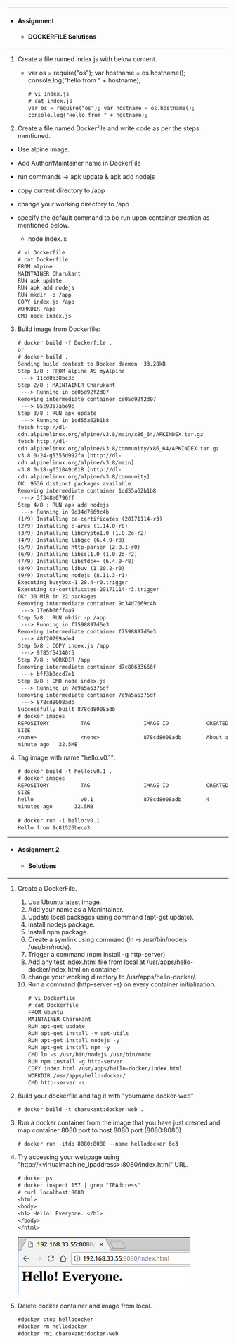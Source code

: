 ***
- #### Assignment  ####

  - #### DOCKERFILE Solutions ####

***
1. Create a file named index.js with below content.

    - var os = require("os"); var hostname = os.hostname(); console.log("hello from " + hostname);

      ```shell
      # vi index.js
      # cat index.js 
      var os = require("os"); var hostname = os.hostname(); console.log("Hello from " + hostname);
      ```

2. Create a file named Dockerfile and write code as per the steps mentioned.
- Use alpine image.
- Add Author/Maintainer name in DockerFile
- run commands -> apk update & apk add nodejs
- copy current directory to /app
- change your working directory to /app
- specify the default command to be run upon container creation as mentioned below. 

  - node index.js

   ```shell
  # vi Dockerfile
  # cat Dockerfile
  FROM alpine
  MAINTAINER Charukant 
  RUN apk update
  RUN apk add nodejs
  RUN mkdir -p /app
  COPY index.js /app
  WORKDIR /app
  CMD node index.js
   ```

3. Build image from Dockerfile:
   ``` shell
   # docker build -f Dockerfile .
   or 
   # docker build .
   Sending build context to Docker daemon  33.28kB
   Step 1/8 : FROM alpine AS myAlpine
    ---> 11cd0b38bc3c
   Step 2/8 : MAINTAINER Charukant
    ---> Running in ce05d92f2d07
   Removing intermediate container ce05d92f2d07
    ---> 05c9367abe9c
   Step 3/8 : RUN apk update
    ---> Running in 1cd55a62b1b8
   fetch http://dl-cdn.alpinelinux.org/alpine/v3.8/main/x86_64/APKINDEX.tar.gz
   fetch http://dl-cdn.alpinelinux.org/alpine/v3.8/community/x86_64/APKINDEX.tar.gz
   v3.8.0-24-g5355d992fa [http://dl-cdn.alpinelinux.org/alpine/v3.8/main]
   v3.8.0-18-g031849c018 [http://dl-cdn.alpinelinux.org/alpine/v3.8/community]
   OK: 9536 distinct packages available
   Removing intermediate container 1cd55a62b1b8
    ---> 3f348e0796ff
   Step 4/8 : RUN apk add nodejs
    ---> Running in 9d34d7669c4b
   (1/9) Installing ca-certificates (20171114-r3)
   (2/9) Installing c-ares (1.14.0-r0)
   (3/9) Installing libcrypto1.0 (1.0.2o-r2)
   (4/9) Installing libgcc (6.4.0-r8)
   (5/9) Installing http-parser (2.8.1-r0)
   (6/9) Installing libssl1.0 (1.0.2o-r2)
   (7/9) Installing libstdc++ (6.4.0-r8)
   (8/9) Installing libuv (1.20.2-r0)
   (9/9) Installing nodejs (8.11.3-r1)
   Executing busybox-1.28.4-r0.trigger
   Executing ca-certificates-20171114-r3.trigger
   OK: 30 MiB in 22 packages
   Removing intermediate container 9d34d7669c4b
    ---> 77e6b06ffaa9
   Step 5/8 : RUN mkdir -p /app
    ---> Running in f7598897d6e3
   Removing intermediate container f7598897d6e3
    ---> 48f20799ade4
   Step 6/8 : COPY index.js /app
    ---> 9f85f54340f5
   Step 7/8 : WORKDIR /app
   Removing intermediate container d7c80633666f
    ---> bff3b0dcd7e1
   Step 8/8 : CMD node index.js
    ---> Running in 7e9a5a6375df
   Removing intermediate container 7e9a5a6375df
    ---> 878cd8008adb
   Successfully built 878cd8008adb
   # docker images
   REPOSITORY          TAG                 IMAGE ID            CREATED              SIZE
   <none>              <none>              878cd8008adb        About a minute ago   32.5MB
   ```

4. Tag image with name "hello:v0.1":
   ```shell
   # docker build -t hello:v0.1 .
   # docker images
   REPOSITORY          TAG                 IMAGE ID            CREATED             SIZE
   hello               v0.1                878cd8008adb        4 minutes ago       32.5MB
   
   # docker run -i hello:v0.1
   Hello from 9c81526beca3
   ```

***
  - ####  Assignment 2 ####

      - ####  Solutions ####

***


1. Create a DockerFile.


   1. Use Ubuntu latest image.
   2. Add your name as a Manintainer.
   3. Update local packages using command (apt-get update).
   4. Install nodejs package.
   5. Install npm package.
   6. Create a symlink using command (ln -s /usr/bin/nodejs /usr/bin/node).
   7. Trigger a command (npm install -g http-server)
   8. Add any test index.html file from local at /usr/apps/hello-docker/index.html on container.
   9. change your working directory to /usr/apps/hello-docker/.
   10. Run a command (http-server -s) on every container initialization.
       ```shell
       # vi Dockerfile
       # cat Dockerfile
       FROM ubuntu 
       MAINTAINER Charukant 
       RUN apt-get update
       RUN apt-get install -y apt-utils
       RUN apt-get install nodejs -y  
       RUN apt-get install npm -y
       CMD ln -s /usr/bin/nodejs /usr/bin/node
       RUN npm install -g http-server
       COPY index.html /usr/apps/hello-docker/index.html
       WORKDIR /usr/apps/hello-docker/
       CMD http-server -s
       ```

11. Build your dockerfile and tag it with "yourname:docker-web"

    ```shell
    # docker build -t charukant:docker-web .
    ```

12. Run a docker container from the image that you have just created and map container 8080 port to host 8080 port.(8080:8080)

    ```shell
    # docker run -itdp 8080:8080 --name hellodocker 6e3
    ```

13. Try accessing your webpage using "http://<virtualmachine_ipaddress>:8080/index.html" URL.

    ```shell
    # docker ps
    # docker inspect 157 | grep "IPAddress"
    # curl localhost:8080
    <html>
    <body>
    <h1> Hello! Everyone. </h1>
    </body>
    </html>
    ```
    ![Hello Index.html](https://github.com/its4cs/DevOpsNinja/blob/master/Assignments/images/DKR-helloEv.png)

14. Delete docker container and image from local.

    ```shell
    #docker stop hellodocker
    #docker rm hellodocker
    #docker rmi charukant:docker-web
    ```